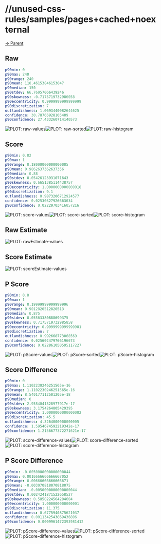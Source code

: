 
# //unused-css-rules/samples/pages+cached+noexternal

[→ Parent](../..)


## Raw


```yaml
p90min: 0
p90max: 240
p90range: 240
p90mean: 118.46153846153847
p90median: 150
p90stdev: 66.76057066439246
p90skewness: -0.7175719732986058
p90eccentricity: 0.9999999999999999
p90discretization: 7
outlandishness: 1.0693440082644625
confidence: 30.78765928105409
p90confidence: 27.433260714140573

```

![PLOT: raw-values](./raw/values.svg)![PLOT: raw-sorted](./raw/sorted.svg)![PLOT: raw-histogram](./raw/histogram.svg)
## Score


```yaml
p90min: 0.82
p90max: 1
p90range: 0.18000000000000005
p90mean: 0.9062637362637356
p90median: 0.88
p90stdev: 0.05426123931071643
p90skewness: 0.6651385114438757
p90eccentricity: 1.0000000000000018
p90discretization: 9.1
outlandishness: 0.9873206712924577
confidence: 0.02530327926663034
p90confidence: 0.02229703416057216

```

![PLOT: score-values](./score/values.svg)![PLOT: score-sorted](./score/sorted.svg)![PLOT: score-histogram](./score/histogram.svg)
## Raw Estimate

![PLOT: rawEstimate-values](./rawEstimate/values.svg)
## Score Estimate

![PLOT: scoreEstimate-values](./scoreEstimate/values.svg)
## P Score


```yaml
p90min: 0.8
p90max: 1
p90range: 0.19999999999999996
p90mean: 0.9012820512820513
p90median: 0.875
p90stdev: 0.05563380888699375
p90skewness: 0.7175719732985858
p90eccentricity: 0.9999999999999981
p90discretization: 7
outlandishness: 0.992668773068569
confidence: 0.025602479766196673
p90confidence: 0.022861050595117227

```

![PLOT: pScore-values](./pScore/values.svg)![PLOT: pScore-sorted](./pScore/sorted.svg)![PLOT: pScore-histogram](./pScore/histogram.svg)
## Score Difference


```yaml
p90min: 0
p90max: 1.1102230246251565e-16
p90range: 1.1102230246251565e-16
p90mean: 8.540177112501205e-18
p90median: 0
p90stdev: 2.9584041328977917e-17
p90skewness: 3.1754264805429395
p90eccentricity: 1.0000000000000002
p90discretization: 45.5
outlandishness: 4.3264000000000005
confidence: 1.5954674592219342e-17
p90confidence: 1.2156677372271621e-17

```

![PLOT: score-difference-values](./score-difference/values.svg)![PLOT: score-difference-sorted](./score-difference/sorted.svg)![PLOT: score-difference-histogram](./score-difference/histogram.svg)
## P Score Difference


```yaml
p90min: -0.0050000000000000044
p90max: 0.0016666666666667052
p90range: 0.00666666666666671
p90mean: -0.003070818070818075
p90median: -0.0050000000000000044
p90stdev: 0.0024241871522658527
p90skewness: 0.5858224564284604
p90eccentricity: 1.000000000000001
p90discretization: 11.375
outlandishness: 0.6775940875621037
confidence: 0.0011342543869436806
p90confidence: 0.0009961472393981412

```

![PLOT: pScore-difference-values](./pScore-difference/values.svg)![PLOT: pScore-difference-sorted](./pScore-difference/sorted.svg)![PLOT: pScore-difference-histogram](./pScore-difference/histogram.svg)